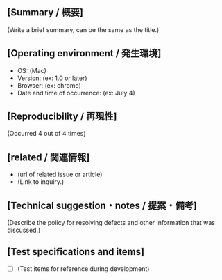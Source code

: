 ## [Summary / 概要]
(Write a brief summary, can be the same as the title.)

## [Operating environment / 発生環境]
- OS: (Mac)
- Version: (ex: 1.0 or later)
- Browser: (ex: chrome)
- Date and time of occurrence: (ex: July 4)


## [Reproducibility / 再現性]
(Occurred 4 out of 4 times)

## [related / 関連情報]
- (url of related issue or article)
- (Link to inquiry.)

## [Technical suggestion・notes / 提案・備考]
(Describe the policy for resolving defects and other information that was discussed.)

## [Test specifications and items]
- [ ] (Test items for reference during development)
